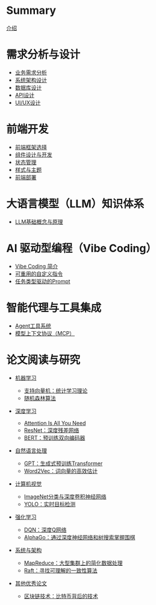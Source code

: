 # Summary

[介绍](README.md)


# 需求分析与设计
- [业务需求分析](./requirements_design/requirements_analysis.md)
- [系统架构设计](./requirements_design/system_architecture.md)
- [数据库设计](./requirements_design/database_design.md)
- [API设计](./requirements_design/api_design.md)
- [UI/UX设计](./requirements_design/ui_ux_design.md)


# 前端开发
- [前端框架选择](./frontend_dev/frontend_framework.md)
- [组件设计与开发](./frontend_dev/component_development.md)
- [状态管理](./frontend_dev/state_management.md)
- [样式与主题](./frontend_dev/styling_theming.md)
- [前端部署](./frontend_dev/frontend_deployment.md)

# 大语言模型（LLM）知识体系
- [LLM基础概念与原理](./llm_knowledge/llm_fundamentals.md)

# AI 驱动型编程（Vibe Coding）
- [Vibe Coding 简介](./vibe_coding/vibe_coding_introduction.md)
- [可重用的自定义指令](./vibe_coding/custom_instructions.md)
- [任务类型驱动的Prompt](./vibe_coding/task_prompt.md)

# 智能代理与工具集成
- [Agent工具系统](./agent/agent_tools.md)
- [模型上下文协议（MCP）](./agent/mcp_protocol.md)

# 论文阅读与研究

- [机器学习]()
  - [支持向量机：统计学习理论](./papers/machine_learning/svm_statistical_learning_theory.md)
  - [随机森林算法](./papers/machine_learning/random_forest.md)

- [深度学习]()
  - [Attention Is All You Need](./papers/deep_learning/attention_is_all_you_need.md)
  - [ResNet：深度残差网络](./papers/deep_learning/resnet_deep_residual_networks.md)
  - [BERT：预训练双向编码器](./papers/deep_learning/bert_pretraining_bidirectional_encoders.md)

- [自然语言处理]()
  - [GPT：生成式预训练Transformer](./papers/nlp/gpt_generative_pretraining_transformer.md)
  - [Word2Vec：词向量的高效估计](./papers/nlp/word2vec_efficient_estimation.md)

- [计算机视觉]()
  - [ImageNet分类与深度卷积神经网络](./papers/computer_vision/imagenet_classification_deep_cnn.md)
  - [YOLO：实时目标检测](./papers/computer_vision/yolo_real_time_object_detection.md)

- [强化学习]()
  - [DQN：深度Q网络](./papers/reinforcement_learning/dqn_deep_q_networks.md)
  - [AlphaGo：通过深度神经网络和树搜索掌握围棋](./papers/reinforcement_learning/alphago_mastering_go.md)

- [系统与架构]()
  - [MapReduce：大型集群上的简化数据处理](./papers/systems_architecture/mapreduce_simplified_data_processing.md)
  - [Raft：寻找可理解的一致性算法](./papers/systems_architecture/raft_understandable_consensus_algorithm.md)

- [其他优秀论文]()
  - [区块链技术：比特币背后的技术](./papers/others/blockchain_technology_behind_bitcoin.md)